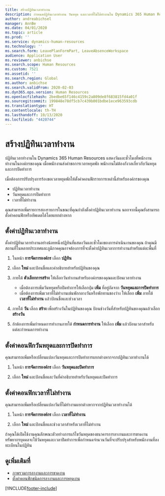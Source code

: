 ```yaml
---
title: สร้างปฏิทินเวลาทำงาน
description: กำหนดปฏิทินเวลาทำงาน วันหยุด และเวลาที่ไม่ได้ทำงานใน Dynamics 365 Human Resources
author: andreabichsel
manager: AnnBe
ms.date: 04/01/2020
ms.topic: article
ms.prod: ''
ms.service: dynamics-human-resources
ms.technology: ''
ms.search.form: LeavePlanFormPart, LeaveAbsenceWorkspace
audience: Application User
ms.reviewer: anbichse
ms.search.scope: Human Resources
ms.custom: 7521
ms.assetid: ''
ms.search.region: Global
ms.author: anbichse
ms.search.validFrom: 2020-02-03
ms.dyn365.ops.version: Human Resources
ms.openlocfilehash: 2bedbe65f146c4159c2a809de8f683815fd4a01f
ms.sourcegitcommit: 199848e78df5cb7c439b001bdbe1ece963593cdb
ms.translationtype: HT
ms.contentlocale: th-TH
ms.lasthandoff: 10/13/2020
ms.locfileid: "4420744"
---
```

# <a name="create-a-working-time-calendar"></a>สร้างปฏิทินเวลาทำงาน

ปฏิทินเวลาทำงานใน Dynamics 365 Human Resources แสดงวันและชั่วโมงที่พนักงานทำงานในองค์กรของคุณ เมื่อพนักงานส่งคำขอการเวลาหยุดพัก พนักงานไม่ต้องกังวลเกี่ยวกับวันหยุดและการปิดทำการ

เมื่อต้องการปรับปรุงการร้องขอเวลาหยุดพักให้ตั้งค่าคอนฟิกรายการเหล่านี้สำหรับองค์กรของคุณ

- ปฏิทินเวลาทำงาน
- วันหยุดและการปิดทำการ
- เวลาที่ไม่ทำงาน

คุณสามารถเพิ่มรายการสองรายการในขณะที่คุณกำลังตั้งค่าปฏิทินเวลาทำงาน นอกจากนี้คุณยังสามารถตั้งค่าคอนฟิกหรืออัพเดตได้โดยแยกต่างหาก

## <a name="set-up-a-working-time-calendar"></a>ตั้งค่าปฏิทินเวลาทำงาน

ตั้งค่าปฏิทินเวลาทำงานอย่างน้อยหนึ่งปฏิทินที่แสดงวันและชั่วโมงของการดำเนินงานของคุณ ถ้าคุณมีสถานที่ในหลายประเทศและภูมิภาคคุณอาจต้องการที่จะตั้งค่าปฏิทินเวลาการทำงานสำหรับแต่ละพื้นที่

1. ในหน้า **การจัดการองค์กร** เลือก **ปฏิทิน**

2. เลือก **ใหม่** และป้อนชื่อและคำอธิบายสำหรับปฏิทินของคุณ

3. ภายใต้ **ตัวเลือกการสร้าง** ให้เลือกวันทำงานสำหรับองค์กรของคุณและป้อนเวลาทำงาน 
   - เมื่อต้องการเพิ่มวันหยุดหรือปิดทำการให้เลือกปุ่ม **เพิ่ม** ที่อยู่ถัดจาก **วันหยุดและการปิดทำการ**
   - เมื่อต้องการเพิ่มเวลาที่ไม่ทำงานเช่นพักกลางวันหรือพักทานของว่าง ให้เลือก **เพิ่ม** ภายใต้ **เวลาที่ไม่ทำงาน** แล้วป้อนชื่อและช่วงเวลา

4. ภายใต้ **วัน** เลือก **สร้าง** เพื่อสร้างวันในปฏิทินของคุณ ป้อนช่วงวันที่สำหรับปฏิทินของคุณแล้วเลือก **สร้างวัน**

5. ถ้าต้องการเพิ่มกำหนดการทำงานภายใต้ **กำหนดการทำงาน** ให้เลือก **เพิ่ม** แล้วป้อนเวลาสำหรับแต่ละกำหนดการทำงาน

## <a name="configure-holidays-and-closures"></a>ตั้งค่าคอนฟิกวันหยุดและการปิดทำการ

คุณสามารถเพิ่มหรือเปลี่ยนแปลงวันหยุดและการปิดทำการแยกต่างหากจากปฏิทินเวลาทำงานได้

1. ในหน้า **การจัดการองค์กร** เลือก **วันหยุดและปิดทำการ**

2. เลือก **ใหม่** และป้อนชื่อและวันที่คำอธิบายสำหรับวันหยุดและปิดทำการ

## <a name="configure-non-work-time"></a>ตั้งค่าคอนฟิกเวลาที่ไม่ทำงาน

คุณสามารถเพิ่มหรือเปลี่ยนแปลงวันที่ไม่ทำงานแยกต่างหากจากปฏิทินเวลาทำงานได้

1. ในหน้า **การจัดการองค์กร** เลือก **เวลาที่ไม่ทำงาน**

2. เลือก **ใหม่** และป้อนชื่อและช่วงเวลาสำหรับเวลาที่ไม่ทำงาน

ถ้าคุณได้เปิดใช้งานคุณลักษณะตัวอย่างการแก้ไขวันหยุดของธนาคารการลางานและการขาดงาน ทรัพยากรบุคคลจะใช้วันหยุดและเวลาปิดทำการเพื่อกำหนดจำนวนวันที่จะปรับปรุงสำหรับพนักงานที่ลงทะเบียนในปฏิทิน

## <a name="see-also"></a>ดูเพิ่มเติมที่

- [ภาพรวมการลางานและการขาดงาน](hr-leave-and-absence-overview.md)
- [ตั้งค่าคอนฟิกชนิดการลางานและการหยุดงาน](hr-leave-and-absence-types.md)


[!INCLUDE[footer-include](../includes/footer-banner.md)]